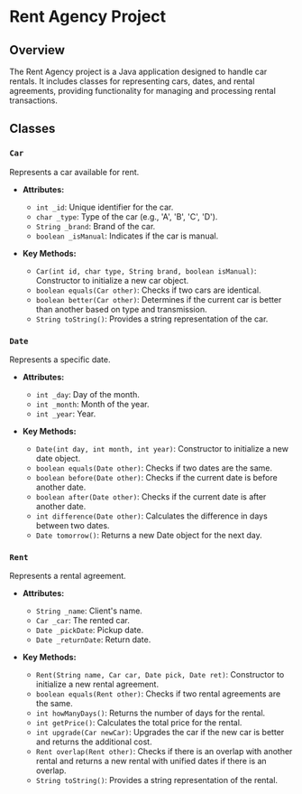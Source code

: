 # Rent Agency Project

## Overview

The Rent Agency project is a Java application designed to handle car rentals.
It includes classes for representing cars, dates, and rental agreements, providing functionality for managing and processing rental transactions.

## Classes

### `Car`

Represents a car available for rent.

- **Attributes:**
  - `int _id`: Unique identifier for the car.
  - `char _type`: Type of the car (e.g., 'A', 'B', 'C', 'D').
  - `String _brand`: Brand of the car.
  - `boolean _isManual`: Indicates if the car is manual.

- **Key Methods:**
  - `Car(int id, char type, String brand, boolean isManual)`: Constructor to initialize a new car object.
  - `boolean equals(Car other)`: Checks if two cars are identical.
  - `boolean better(Car other)`: Determines if the current car is better than another based on type and transmission.
  - `String toString()`: Provides a string representation of the car.

### `Date`

Represents a specific date.

- **Attributes:**
  - `int _day`: Day of the month.
  - `int _month`: Month of the year.
  - `int _year`: Year.

- **Key Methods:**
  - `Date(int day, int month, int year)`: Constructor to initialize a new date object.
  - `boolean equals(Date other)`: Checks if two dates are the same.
  - `boolean before(Date other)`: Checks if the current date is before another date.
  - `boolean after(Date other)`: Checks if the current date is after another date.
  - `int difference(Date other)`: Calculates the difference in days between two dates.
  - `Date tomorrow()`: Returns a new Date object for the next day.

### `Rent`

Represents a rental agreement.

- **Attributes:**
  - `String _name`: Client's name.
  - `Car _car`: The rented car.
  - `Date _pickDate`: Pickup date.
  - `Date _returnDate`: Return date.

- **Key Methods:**
  - `Rent(String name, Car car, Date pick, Date ret)`: Constructor to initialize a new rental agreement.
  - `boolean equals(Rent other)`: Checks if two rental agreements are the same.
  - `int howManyDays()`: Returns the number of days for the rental.
  - `int getPrice()`: Calculates the total price for the rental.
  - `int upgrade(Car newCar)`: Upgrades the car if the new car is better and returns the additional cost.
  - `Rent overlap(Rent other)`: Checks if there is an overlap with another rental and returns a new rental with unified dates if there is an overlap.
  - `String toString()`: Provides a string representation of the rental.
